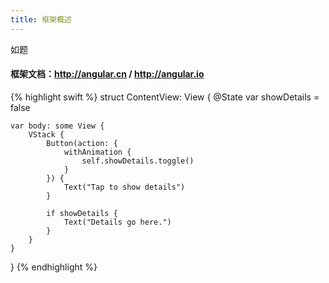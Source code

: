 ```yaml
---
title: 框架概述
---
```


如题

#### 框架文档：<a href="http://angular.cn" target="_blank">http://angular.cn<a> / <a href="http://angular.io" target="_blank">http://angular.io<a>

{% highlight swift %}
struct ContentView: View {
    @State var showDetails = false

    var body: some View {
        VStack {
            Button(action: {
                withAnimation {
                    self.showDetails.toggle()
                }
            }) {
                Text("Tap to show details")
            }

            if showDetails {
                Text("Details go here.")
            }
        }
    }
}
{% endhighlight %}
